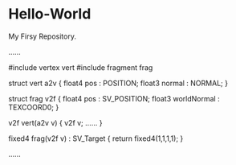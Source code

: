 # Hello-World
My Firsy Repository.

......

#include vertex vert
#include fragment frag

struct vert a2v
{
    float4 pos : POSITION;
    float3 normal : NORMAL;
}

struct frag v2f
{
    float4 pos : SV_POSITION;
    float3 worldNormal : TEXCOORD0;
}

v2f vert(a2v v)
{
    v2f v;
    ......
}

fixed4 frag(v2f v) : SV_Target
{
    return fixed4(1,1,1,1);
}

......
